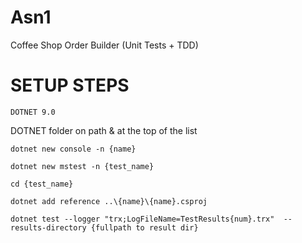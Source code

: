 # Asn1
Coffee Shop Order Builder (Unit Tests + TDD)


# SETUP STEPS
``DOTNET 9.0``

DOTNET folder on path & at the top of the list

``dotnet new console -n {name}``

``dotnet new mstest -n {test_name}``

``cd {test_name}``

``dotnet add reference ..\{name}\{name}.csproj``

``dotnet test --logger "trx;LogFileName=TestResults{num}.trx"  --results-directory {fullpath to result dir}``